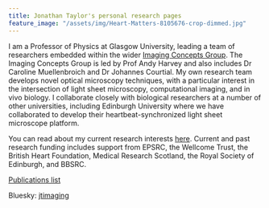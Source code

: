 ```yaml
---
title: Jonathan Taylor's personal research pages
feature_image: "/assets/img/Heart-Matters-8105676-crop-dimmed.jpg"
---
```

I am a Professor of Physics at Glasgow University, leading a team of researchers embedded within the wider [Imaging Concepts Group](https://www.gla.ac.uk/schools/physics/research/groups/imagingconcepts/).
The Imaging Concepts Group is led by Prof Andy Harvey and also includes Dr Caroline Muellenbroich and Dr Johannes Courtial. 
My own research team develops novel optical microscopy techniques, with a particular interest in the intersection of light sheet microscopy, computational imaging, and in vivo biology.
I collaborate closely with biological researchers at a number of other universities, including Edinburgh University where we have collaborated to develop their heartbeat-synchronized light sheet microscope platform.

You can read about my current research interests [here](/research/).
Current and past research funding includes support from EPSRC, the Wellcome Trust, the British Heart Foundation, Medical Research Scotland, the Royal Society of Edinburgh, and BBSRC.

[Publications list](https://scholar.google.com/citations?user=Wv6f8ncAAAAJ)

Bluesky: [jtimaging](https://bsky.app/profile/jtimaging.bsky.social)
